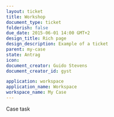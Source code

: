 ```yaml
---
layout: ticket
title: Workshop
document_type: ticket
folderish: false
due_date: 2015-06-01 14:00 GMT+2
design_title: Rich page
design_description: Example of a ticket
parent: my-case
state: Antrag
icon:
document_creator: Guido Stevens
document_creator_id: gyst

application: workspace
application_name: Workspace
workspace_name: My Case
---
```


Case task
